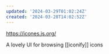 ```yaml
---
updated: '2024-03-29T01:02:24Z'
created: '2024-03-28T14:02:52Z'
---
```

https://icones.js.org/

A lovely UI for browsing [[iconify]] icons